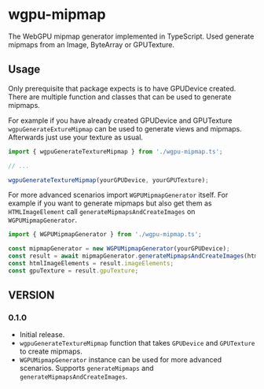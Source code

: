 # wgpu-mipmap
The WebGPU mipmap generator implemented in TypeScript. Used generate mipmaps from an Image, ByteArray or GPUTexture. 

## Usage

Only prerequisite that package expects is to have GPUDevice created. There are multiple function and classes that can be used to generate mipmaps.

For example if you have already created GPUDevice and GPUTexture `wgpuGenerateExtureMipmap` can be used to generate views and mipmaps. 
Afterwards just use your texture as usual.

```typescript
import { wgpuGenerateTextureMipmap } from './wgpu-mipmap.ts';

// ...

wgpuGenerateTextureMipmap(yourGPUDevice, yourGPUTexture);
```

For more advanced scenarios import `WGPUMipmapGenerator` itself. For example if you want to generate mipmaps but also get them as `HTMLImageElement` call `generateMipmapsAndCreateImages` on `WGPUMipmapGenerator`.

```typescript
import { WGPUMipmapGenerator } from './wgpu-mipmap.ts';

const mipmapGenerator = new WGPUMipmapGenerator(yourGPUDevice);
const result = await mipmapGenerator.generateMipmapsAndCreateImages(htmlImageElement);
const htmlImageElements = result.imageElements;
const gpuTexture = result.gpuTexture;
```


## VERSION

### 0.1.0
- Initial release.
- `wgpuGenerateTextureMipmap` function that takes `GPUDevice` and `GPUTexture` to create mipmaps.
- `WGPUMipmapGenerator` instance can be used for more advanced scenarios. Supports `generateMipmaps` and `generateMipmapsAndCreateImages`.